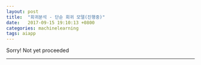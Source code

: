 ```yaml
---
layout: post
title:  "회귀분석 - 단순 회귀 모델(진행중)"
date:   2017-09-15 19:10:13 +0800
categories: machinelearning
tags: aiapp
---
```

Sorry! Not yet proceeded

---